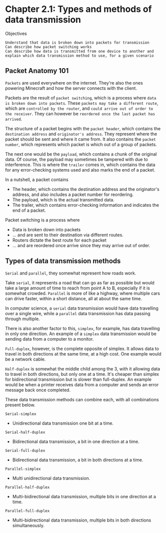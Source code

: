 # Chapter 2.1: Types and methods of data transmission

Objectives

```
Understand that data is broken down into packets for transmission
Can describe how packet switching works
Can describe how data is transmitted from one device to another and explain which data transmission method to use, for a given scenario
```

## Packet Anatomy 101

``Packets`` are used everywhere on the internet. They're also the ones powering Minecraft and how the server connects with the client. 

Packets are the result of ``packet switching``, which is a process where ``data is broken down into packets``. These ``packets may take a different route``, which are ``controlled by the router``, and ``could arrive out of order to the receiver``. They can however be ``reordered once the last packet has arrived``.

The structure of a packet begins with the ``packet header``, which contains the ``destination address`` and ``originator's address``. They represent where the packet should be sent and where it came from. It also contains the ``packet number``, which represents which packet is which out of a group of packets.

The next one would be the ``payload``, which contains a chunk of the original data. Of course, the payload may sometimes be tampered with due to interference. This is where the ``trailer`` comes in, which contains the data for any error-checking systems used and also marks the end of a packet.

In a nutshell, a packet contains

* The header, which contains the destination address and the originator's address, and also includes a packet number for reordering.
* The payload, which is the actual transmitted data.
* The trailer, which contains error-checking information and indicates the end of a packet.

Packet switching is a process where
* Data is broken down into packets
* ... and are sent to their destination via different routes.
* Routers dictate the best route for each packet
* ... and are reordered once arrive since they may arrive out of order.

## Types of data transmission methods

``Serial`` and ``parallel``, they somewhat represent how roads work. 

Take ``serial``, it represents a road that can go as far as possible but would take a large amount of time to reach from point A to B, especially if it is somewhat crowded.
``Parallel`` is more of like a highway, where multiple cars can drive faster, within a short distance, all at about the same time.

In computer science, a ``serial`` data transmission would have data travelling over a single wire, while a ``parallel`` data transmission has data passing through multiple.

There is also another factor to this, ``simplex``, for example, has data travelling in only one direction. An example of a ``simplex`` data transmission would be sending data from a computer to a monitor.

``Full-duplex``, however, is the complete opposite of simplex. It allows data to travel in both directions at the same time, at a high cost. One example would be a network cable. 

``Half-duplex`` is somewhat the middle child among the 3, with it allowing data to travel in both directions, but only one at a time. It's cheaper than simplex for bidirectional transmission but is slower than full-duplex. An example would be when a printer receives data from a computer and sends an error message back once completed.


These data transmission methods can combine each, with all combinations present below.

``Serial-simplex``
* Unidirectional data transmission one bit at a time.

``Serial-half-duplex``
* Bidirectional data transmission, a bit in one direction at a time.

``Serial-full-duplex``
* Bidirectional data transmission, a bit in both directions at a time.

``Parallel-simplex``
* Multi unidirectional data transmission.

``Parallel-half-duplex``
* Multi-bidirectional data transmission, multiple bits in one direction at a time.

``Parallel-full-duplex``
* Multi-bidirectional data transmission, multiple bits in both directions simultaneously.